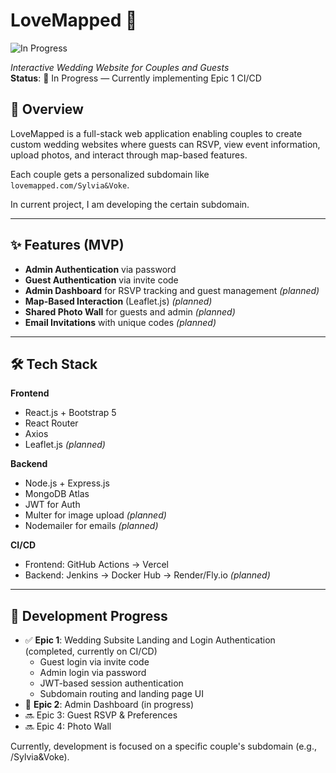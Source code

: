 # LoveMapped 💍
![In Progress](https://img.shields.io/badge/status-In_Progress-yellow?style=flat-square)

_Interactive Wedding Website for Couples and Guests_  
**Status**: 🚧 In Progress — Currently implementing Epic 1 CI/CD 

## 🧠 Overview

LoveMapped is a full-stack web application enabling couples to create custom wedding websites where guests can RSVP, view event information, upload photos, and interact through map-based features.

Each couple gets a personalized subdomain like `lovemapped.com/Sylvia&Voke`.

In current project, I am developing the certain subdomain.

---

## ✨ Features (MVP)

- **Admin Authentication** via password  
- **Guest Authentication** via invite code  
- **Admin Dashboard** for RSVP tracking and guest management *(planned)*
- **Map-Based Interaction** (Leaflet.js) *(planned)*
- **Shared Photo Wall** for guests and admin *(planned)*
- **Email Invitations** with unique codes *(planned)*

---

## 🛠 Tech Stack

**Frontend**  
- React.js + Bootstrap 5  
- React Router  
- Axios  
- Leaflet.js *(planned)*

**Backend**  
- Node.js + Express.js  
- MongoDB Atlas
- JWT for Auth  
- Multer for image upload *(planned)*
- Nodemailer for emails *(planned)*

**CI/CD**  
- Frontend: GitHub Actions → Vercel  
- Backend: Jenkins → Docker Hub → Render/Fly.io *(planned)*

---

## 🚧 Development Progress

- ✅ **Epic 1**: Wedding Subsite Landing and Login Authentication (completed, currently on CI/CD)
  - Guest login via invite code
  - Admin login via password
  - JWT-based session authentication
  - Subdomain routing and landing page UI
- 🔄 **Epic 2**: Admin Dashboard (in progress)  
- 🔜 Epic 3: Guest RSVP & Preferences  
- 🔜 Epic 4: Photo Wall  

Currently, development is focused on a specific couple's subdomain (e.g., /Sylvia&Voke).
